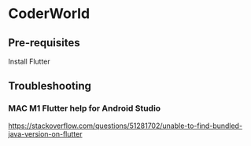 

# CoderWorld

## Pre-requisites
Install Flutter

## Troubleshooting

### MAC M1 Flutter help for Android Studio
https://stackoverflow.com/questions/51281702/unable-to-find-bundled-java-version-on-flutter
